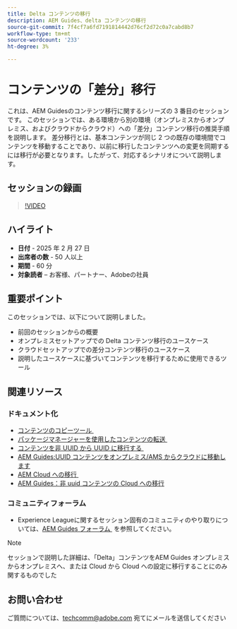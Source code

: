 ```yaml
---
title: Delta コンテンツの移行
description: AEM Guides、delta コンテンツの移行
source-git-commit: 7f4cf7a6fd7191814442d76cf2d72c0a7cabd8b7
workflow-type: tm+mt
source-wordcount: '233'
ht-degree: 3%

---
```


# コンテンツの「差分」移行

これは、AEM Guidesのコンテンツ移行に関するシリーズの 3 番目のセッションです。
このセッションでは、ある環境から別の環境（オンプレミスからオンプレミス、およびクラウドからクラウド）への「差分」コンテンツ移行の推奨手順を説明します。
差分移行とは、基本コンテンツが同じ 2 つの既存の環境間でコンテンツを移動することであり、以前に移行したコンテンツへの変更を同期するには移行が必要となります。したがって、対応するシナリオについて説明します。


## セッションの録画

>[!VIDEO](https://video.tv.adobe.com/v/3448785/#uuid-migration-#delta-content-migration-#aem-guides-#content-migration?quality=12&learn=on)


## ハイライト

- **日付** - 2025 年 2 月 27 日
- **出席者の数** - 50 人以上
- **期間** - 60 分
- **対象読者** – お客様、パートナー、Adobeの社員


## 重要ポイント

このセッションでは、以下について説明しました。
- 前回のセッションからの概要
- オンプレミスセットアップでの Delta コンテンツ移行のユースケース
- クラウドセットアップでの差分コンテンツ移行のユースケース
- 説明したユースケースに基づいてコンテンツを移行するために使用できるツール


## 関連リソース

### ドキュメント化

- [&#x200B; コンテンツのコピーツール &#x200B;](https://experienceleague.adobe.com/ja/docs/experience-manager-cloud-service/content/implementing/developer-tools/content-copy)
- [&#x200B; パッケージマネージャーを使用したコンテンツの転送 &#x200B;](https://experienceleague.adobe.com/ja/docs/experience-manager-cloud-service/content/implementing/developer-tools/package-manager)
- [&#x200B; コンテンツを非 UUID から UUID に移行する &#x200B;](https://experienceleague.adobe.com/ja/docs/experience-manager-guides/using/install-guide/on-prem-ig/content-migration/migration-process/migrate-non-uuid-uuid)
- [AEM Guides:UUID コンテンツをオンプレミス/AMS からクラウドに移動します](../../cs-install-guide/migrate-on-premise-content-cloud.md)
- [AEM Cloud への移行 &#x200B;](https://experienceleague.adobe.com/ja/docs/experience-manager-cloud-service/content/migration-journey/getting-started)
- [AEM Guides：非 uuid コンテンツの Cloud への移行](../../install-guide/migrate-uuid-non-uuid.md)

### コミュニティフォーラム

- Experience Leagueに関するセッション固有のコミュニティのやり取りについては、[AEM Guides フォーラム &#x200B;](https://experienceleaguecommunities.adobe.com/t5/experience-manager-guides/bd-p/xml-documentation-discussions?profile.language=ja) を参照してください。


>[!NOTE]
>
> セッションで説明した詳細は、「Delta」コンテンツをAEM Guides オンプレミスからオンプレミスへ、または Cloud から Cloud への設定に移行することにのみ関するものでした



## お問い合わせ

ご質問については、<techcomm@adobe.com> 宛てにメールを送信してください
